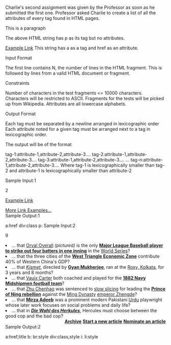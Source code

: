 Charlie's second assignment was given by the Professor as soon as he submitted the first one. Professor asked Charlie to create a list of all the attributes of every tag found in HTML pages.

<p>This is a paragraph</p>  
The above HTML string has p as its tag but no attributes.

<a href="http://www.quackit.com/html/tutorial/html_links.cfm">Example Link</a>
This string has a as a tag and href as an attribute.

Input Format

The first line contains N, the number of lines in the HTML fragment. This is followed by lines from a valid HTML document or fragment.

Constraints

Number of characters in the test fragments <= 10000 characters. Characters will be restricted to ASCII. Fragments for the tests will be picked up from Wikipedia. 
Attributes are all lowercase alphabets.

Output Format

Each tag must be separated by a newline arranged in lexicographic order 
Each attribute noted for a given tag must be arranged next to a tag in lexicographic order.

The output will be of the format

tag-1:attribute-1,attribute-2,attribute-3....
tag-2:attribute-1,attribute-2,attribute-3....
tag-3:attribute-1,attribute-2,attribute-3....
...
tag-n:attribute-1,attribute-2,attribute-3....
Where tag-1 is lexicographically smaller than tag-2 and attribute-1 is lexicographically smaller than attribute-2

Sample Input:1

2
<p><a href="http://www.quackit.com/html/tutorial/html_links.cfm">Example Link</a></p>
<div class="more-info"><a href="http://www.quackit.com/html/examples/html_links_examples.cfm">More Link Examples...</a></div>
Sample Output:1

a:href
div:class
p:
Sample Input:2

9
<li style="-moz-float-edge: content-box">... that <a href="/wiki/Orval_Overall" title="Orval Overall">Orval Overall</a> <i>(pictured)</i> is the only <b><a href="/wiki/List_of_Major_League_Baseball_pitchers_who_have_struck_out_four_batters_in_one_inning" title="List of Major League Baseball pitchers who have struck out four batters in one inning">Major League Baseball player to strike out four batters in one inning</a></b> in the <a href="/wiki/World_Series" title="World Series">World Series</a>?</li>
<li style="-moz-float-edge: content-box">... that the three cities of the <b><a href="/wiki/West_Triangle_Economic_Zone" title="West Triangle Economic Zone">West Triangle Economic Zone</a></b> contribute 40% of Western China's GDP?</li>
<li style="-moz-float-edge: content-box">... that <i><a href="/wiki/Kismet_(1943_film)" title="Kismet (1943 film)">Kismet</a></i>, directed by <b><a href="/wiki/Gyan_Mukherjee" title="Gyan Mukherjee">Gyan Mukherjee</a></b>, ran at the <a href="/wiki/Roxy_Cinema_(Kolkata)" title="Roxy Cinema (Kolkata)">Roxy, Kolkata</a>, for 3 years and 8 months?</li>
<li style="-moz-float-edge: content-box">... that <a href="/wiki/Vauix_Carter" title="Vauix Carter">Vauix Carter</a> both coached and played for the <b><a href="/wiki/1882_Navy_Midshipmen_football_team" title="1882 Navy Midshipmen football team">1882 Navy Midshipmen football team</a></b>?</li>
<li style="-moz-float-edge: content-box">... that <a href="/wiki/Zhu_Chenhao" title="Zhu Chenhao">Zhu Chenhao</a> was sentenced to <a href="/wiki/Slow_slicing" title="Slow slicing">slow slicing</a> for leading the <b><a href="/wiki/Prince_of_Ning_rebellion" title="Prince of Ning rebellion">Prince of Ning rebellion</a></b> against the <a href="/wiki/Ming_Dynasty" title="Ming Dynasty">Ming Dynasty</a> <a href="/wiki/Zhengde_Emperor" title="Zhengde Emperor">emperor Zhengde</a>?</li>
<li style="-moz-float-edge: content-box">... that <b><a href="/wiki/Mirza_Adeeb" title="Mirza Adeeb">Mirza Adeeb</a></b> was a prominent modern Pakistani <a href="/wiki/Urdu" title="Urdu">Urdu</a> playwright whose later work focuses on social problems and daily life?</li>
<li style="-moz-float-edge: content-box">... that in <i><b><a href="/wiki/La%C3%9Ft_uns_sorgen,_la%C3%9Ft_uns_wachen,_BWV_213" title="Lat uns sorgen, lat uns wachen, BWV 213">Die Wahl des Herkules</a></b></i>, Hercules must choose between the good cop and the bad cop?<br style="clear:both;" />
<div style="text-align: right;" class="noprint"><b><a href="/wiki/Wikipedia:Recent_additions" title="Wikipedia:Recent additions">Archive</a></b>  <b><a href="/wiki/Wikipedia:Your_first_article" title="Wikipedia:Your first article">Start a new article</a></b>  <b><a href="/wiki/Template_talk:Did_you_know" title="Template talk:Did you know">Nominate an article</a></b></div>
</li>
Sample Output:2

a:href,title
b:
br:style
div:class,style
i:
li:style
